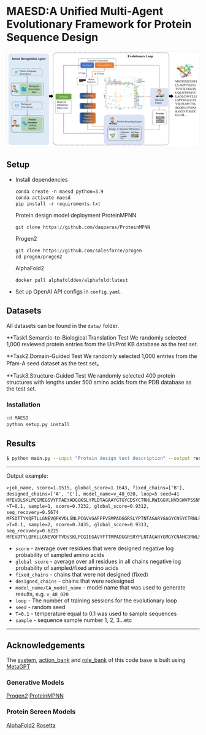 # MAESD:A Unified Multi-Agent Evolutionary Framework for Protein Sequence Design

![figure1](./picture/figure%201.png) 

## Setup
- Install dependencies
    ```
    conda create -n maesd python=3.9
    conda activate maesd
    pip install -r requirements.txt
    ```
  Protein design model deployment
  ProteinMPNN
    ```
    git clone https://github.com/dauparas/ProteinMPNN
    ```
  Progen2
  ```
  git clone https://github.com/salesforce/progen
  cd progen/progen2
  ```
  AlphaFold2
  ```
  docker pull alphafolddev/alphafold:latest
  ```
- Set up OpenAI API configs in `config.yaml`.

## Datasets
All datasets can be found in the `data/` folder.

**Task1.Semantic-to-Biological Translation Test
We randomly selected 1,000 reviewed protein entries from the UniProt KB database as the test set.

**Task2.Domain-Guided Test
We randomly selected 1,000 entries from the Pfam-A seed dataset as the test set。

**Task3.Structure-Guided Test
We randomly selected 400 protein structures with lengths under 500 amino acids from the PDB database as the test set.

### Installation

```bash
cd MAESD
python setup.py install
```
## Results

```bash
$ python main.py --input "Protein design text description" --output result.txt
```
-----------------------------------------------------------------------------------------------------
Output example:
```
>job_name, score=1.1515, global_score=1.1643, fixed_chains=['B'], designed_chains=['A', 'C'], model_name=v_48_020, loop=5 seed=41
MFEVDLSKLPCGMEGSVYFTAEYADGGKSLYPLDTAGAAYGTGYCDSYCTRHLRWIGGVLNVDGWVPSSNNPNDGVGGYGSCCARVDLLEGNNISIRFAPHPCTVVGRHRCSGDACGGYYSSNPNGGPCDYNGCYYNPIQMGNTNFYGPGPSFTIDSSKPFTIIVSFNDDGSIDISFIQDGVTYSWPEVTIGSYSGNTIDQAYCDALEATFGGSCFSNKGGLAQFKKAIAG
>T=0.1, sample=1, score=0.7232, global_score=0.9312, seq_recovery=0.5674
MFSDTTYKQFTLLGNEVQFKVDLSNLPCGVVGAFFFVSMPADGGRSLYPTNTAGARYGAGYCNSYCTRNLRFIGGLTNVTGWTPSSNNPTWGVGGRGSCCSQADLLEGNNLSYVTNPHPCTTTGTTECTGDACGGYYSSNENGGPCDPWGCAYNPYAEGNTNFFGPGSSYTIDSNKPFTVVVSFNPDGSITISFVQDGVTYAAPTVTIGDYTGNVIDAAYCAAKAKVWGGS
>T=0.1, sample=2, score=0.7435, global_score=0.9313, seq_recovery=0.6225
MFEVDTYLQFKLLGNEVQFTVDVSKLPCGIEGAVYFTTMPADGGRSRYPLNTAGARYGMGYCNAHCDRWLRFIAGRSNVTGWVPDPNDPTNGIGGRGMCCAELDLFEGNNISWELNPHPCTTVGATECTGDACGGPYASNYNGGPCDPNGCGFNPWQEGNTTFYGPGSSYTIDSTKPFTVIVSVNPSGDIEMSFVQDGKTYAAPNVTIGDYSGNVLNAAYCAAREAVYGGS
```
* `score` - average over residues that were designed negative log probability of sampled amino acids
* `global score` - average over all residues in all chains negative log probability of sampled/fixed amino acids
* `fixed_chains` - chains that were not designed (fixed)
* `designed_chains` - chains that were redesigned
* `model_name/CA_model_name` - model name that was used to generate results, e.g. `v_48_020`
* `loop` - The number of training sessions for the evolutionary loop
* `seed` - random seed
* `T=0.1` - temperature equal to 0.1 was used to sample sequences
* `sample` - sequence sample number 1, 2, 3...etc
----------------------------------------------------
## Acknowledgements
The [system](https://github.com/nnnnnnz/MAESD/tree/master/agents/system), [action_bank](https://github.com/nnnnnnz/MAESD/tree/master/agents/actions/action_bank) and [role_bank](https://github.com/nnnnnnz/MAESD/tree/master/agents/roles/role_bank) of this code base is built using [MetaGPT](https://github.com/geekan/MetaGPT)
### Generative Models
[Progen2](https://github.com/enijkamp/progen2)
[ProteinMPNN](https://github.com/dauparas/ProteinMPNN)
### Protein Screen Models
[AlphaFold2](https://github.com/google-deepmind/alphafold)
[Rosetta](https://github.com/RosettaCommons/rosetta)
